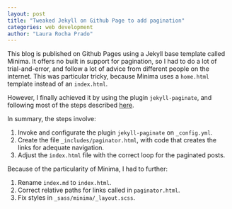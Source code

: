 ```yaml
---
layout: post
title: "Tweaked Jekyll on Github Page to add pagination"
categories: web development
author: "Laura Rocha Prado"
---
```


This blog is published on Github Pages using a Jekyll base template called Minima. It offers no built in support for pagination, so I had to do a lot of trial-and-error, and follow a lot of advice from different people on the internet. This was particular tricky, because Minima uses a `home.html` template instead of an `index.html`. 

However, I finally achieved it by using the plugin `jekyll-paginate`, and following most of the steps described [here](https://chrisk91.me/2018/09/09/Pagination-with-Jekyll-and-Foundation.html).

In summary, the steps involve:
1. Invoke and configurate the plugin `jekyll-paginate` on `_config.yml`.
2. Create the file `_includes/paginator.html`, with code that creates the links for adequate navigation.
3. Adjust the `index.html` file with the correct loop for the paginated posts.

Because of the particularity of Minima, I had to further:
1. Rename `index.md` to `index.html`.
2. Correct relative paths for links called in `paginator.html`.
3. Fix styles in `_sass/minima/_layout.scss`.